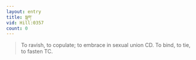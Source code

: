 ```yaml
---
layout: entry
title: སྒག་
vid: Hill:0357
count: 0
---
```

> To ravish, to copulate; to embrace in sexual union CD\. To bind, to tie, to fasten TC\.


